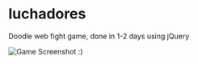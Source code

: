 # luchadores
Doodle web fight game, done in 1-2 days using jQuery

![Game Screenshot :)](/../screenshots/screenshots/luchadores.png?raw=true "Screenshot")
